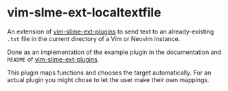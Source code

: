 # vim-slme-ext-localtextfile

An extension of [vim-slime-ext-plugins](https://github.com/jpalardy/vim-slime-ext-plugins) to send text to an already-existing `.txt` file in the current directory of a Vim or Neovim instance.

Done as an implementation of the example plugin in the documentation and `README` of [vim-slime-ext-plugins](https://github.com/jpalardy/vim-slime-ext-plugins).


This plugin maps functions and chooses the target automatically. For an actual plugin you might chose to let the user make their own mappings.

